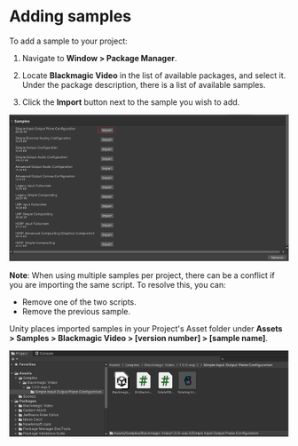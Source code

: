 # Adding samples

To add a sample to your project: 

1. Navigate to **Window > Package Manager**. 

2. Locate **Blackmagic Video** in the list of available packages, and select it. Under the package description, there is a list of available samples. 

3. Click the **Import** button next to the sample you wish to add.

![import](images/import.png)

**Note**: When using multiple samples per project, there can be a conflict if you are importing the same script. To resolve this, you can:

* Remove one of the two scripts.
* Remove the previous sample.

Unity places imported samples in your Project's Asset folder under **Assets > Samples > Blackmagic Video > [version number] > [sample name]**.

![assets](images/assets.png)
